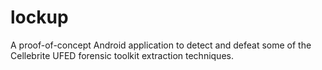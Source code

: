 # lockup
A proof-of-concept Android application to detect and defeat some of the Cellebrite UFED forensic toolkit extraction techniques. 
